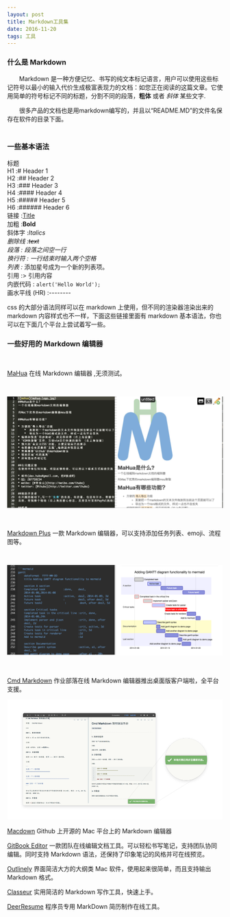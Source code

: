 ```yaml
---
layout: post
title: Markdown工具集
date: 2016-11-20 
tags: 工具    
---
```



### 什么是 Markdown

　　Markdown 是一种方便记忆、书写的纯文本标记语言，用户可以使用这些标记符号以最小的输入代价生成极富表现力的文档：如您正在阅读的这篇文章。它使用简单的符号标记不同的标题，分割不同的段落，**粗体** 或者 *斜体* 某些文字.

　　很多产品的文档也是用markdown编写的，并且以“README.MD”的文件名保存在软件的目录下面。               
　　

### 一些基本语法

标题            
H1 :# Header 1            
H2 :## Header 2           
H3 :### Header 3           
H4 :#### Header 4           
H5 :##### Header 5            
H6 :###### Header 6      
链接 :[Title](URL)        
加粗 :**Bold**        
斜体字 :*Italics*         
*删除线 :~~text~~          
段落 : 段落之间空一行           
换行符 : 一行结束时输入两个空格           
列表 :* 添加星号成为一个新的列表项。          
引用 :> 引用内容               
内嵌代码 : `alert('Hello World');`        
画水平线 (HR) :--------          
           

css 的大部分语法同样可以在 markdown 上使用，但不同的渲染器渲染出来的 markdown 内容样式也不一样，下面这些链接里面有 markdown 基本语法，你也可以在下面几个平台上尝试着写一些。

### 一些好用的 Markdown 编辑器

<br />

[MaHua](http://mahua.jser.me/?utm_source=mindstore.io) 在线 Markdown 编辑器 ,无须测试。


<br />

![](/images/posts/markdown/image1.png)

<br />

[Markdown Plus](http://mdp.tylingsoft.com/) 一款 Markdown 编辑器，可以支持添加任务列表、emoji、流程图等。

<br />

![](/images/posts/markdown/image2.png)

<br />

[Cmd Markdown](https://www.zybuluo.com/cmd/?utm_source=mindstore.io) 作业部落在线 Markdown 编辑器推出桌面版客户端啦，全平台支援。

![](/images/posts/markdown/image3.png)

[Macdown](https://github.com/MacDownApp/macdown) Github 上开源的 Mac 平台上的 Markdown 编辑器

[GitBook Editor](https://www.gitbook.com/editor?utm_source=mindstore.io) 一款团队在线编辑文档工具。可以轻松书写笔记，支持团队协同编辑。同时支持 Markdown 语法，还保持了印象笔记的风格并可在线预览。


[Outlinely](http://www.glamdevelopment.com/outlinely?utm_source=mindstore.io) 界面简洁大方的大纲类 Mac 软件，使用起来很简单，而且支持输出 Markdown 格式。


[Classeur](http://classeur.io/?utm_source=mindstore.io) 实用简洁的 Markdown 写作工具，快速上手。


[DeerResume](https://github.com/geekcompany/DeerResume?utm_source=mindstore.io) 程序员专用 MarkDown 简历制作在线工具。                

<br>
               

